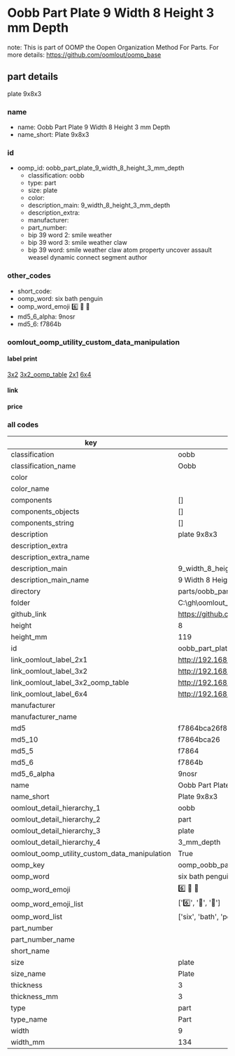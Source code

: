 # Oobb Part Plate 9 Width 8 Height 3 mm Depth  

note: This is part of OOMP the Oopen Organization Method For Parts. For more details: https://github.com/oomlout/oomp_base

##  part details
  



plate 9x8x3



### name
* name: Oobb Part Plate 9 Width 8 Height 3 mm Depth
* name_short: Plate 9x8x3 
### id
* oomp_id: oobb_part_plate_9_width_8_height_3_mm_depth
  * classification: oobb
  * type: part
  * size: plate
  * color: 
  * description_main: 9_width_8_height_3_mm_depth
  * description_extra: 
  * manufacturer: 
  * part_number: 
  * bip 39 word 2: smile weather
  * bip 39 word 3: smile weather claw
  * bip 39 word: smile weather claw atom property uncover assault weasel dynamic connect segment author

### other_codes
* short_code: 
* oomp_word: six bath penguin
* oomp_word_emoji :six: :bath: :penguin:
* md5_6_alpha: 9nosr
* md5_6: f7864b






### oomlout_oomp_utility_custom_data_manipulation
#### label print
[3x2](http://192.168.1.245:1112/?label=oomp%209nosr)
[3x2_oomp_table](http://192.168.1.108:1112/?label=oomp%209nosr)
[2x1](http://192.168.1.242:1112/?label=oomp%209nosr)
[6x4](http://192.168.1.55:1112/?label=oomp%209nosr)    

#### link

                              

#### price







### all codes 
| key | value |  
| --- | --- |  
| classification | oobb |  
| classification_name | Oobb |  
| color |  |  
| color_name |  |  
| components | [] |  
| components_objects | [] |  
| components_string | [] |  
| description | plate 9x8x3 |  
| description_extra |  |  
| description_extra_name |  |  
| description_main | 9_width_8_height_3_mm_depth |  
| description_main_name | 9 Width 8 Height 3 mm Depth |  
| directory | parts/oobb_part_plate_9_width_8_height_3_mm_depth |  
| folder | C:\gh\oomlout_oobb_version_4_generated_parts\things\oobb_part_plate_9_width_8_height_3_mm_depth |  
| github_link | https://github.com/oomlout/oomlout_oomp_part_src/tree/main/parts/oobb_part_plate_9_width_8_height_3_mm_depth |  
| height | 8 |  
| height_mm | 119 |  
| id | oobb_part_plate_9_width_8_height_3_mm_depth |  
| link_oomlout_label_2x1 | http://192.168.1.242:1112/?label=oomp%209nosr |  
| link_oomlout_label_3x2 | http://192.168.1.245:1112/?label=oomp%209nosr |  
| link_oomlout_label_3x2_oomp_table | http://192.168.1.108:1112/?label=oomp%209nosr |  
| link_oomlout_label_6x4 | http://192.168.1.55:1112/?label=oomp%209nosr |  
| manufacturer |  |  
| manufacturer_name |  |  
| md5 | f7864bca26f881b3b2d630e4543e2e65 |  
| md5_10 | f7864bca26 |  
| md5_5 | f7864 |  
| md5_6 | f7864b |  
| md5_6_alpha | 9nosr |  
| name | Oobb Part Plate 9 Width 8 Height 3 mm Depth |  
| name_short | Plate 9x8x3  |  
| oomlout_detail_hierarchy_1 | oobb |  
| oomlout_detail_hierarchy_2 | part |  
| oomlout_detail_hierarchy_3 | plate |  
| oomlout_detail_hierarchy_4 | 3_mm_depth |  
| oomlout_oomp_utility_custom_data_manipulation | True |  
| oomp_key | oomp_oobb_part_plate_9_width_8_height_3_mm_depth |  
| oomp_word | six bath penguin |  
| oomp_word_emoji | :six: :bath: :penguin: |  
| oomp_word_emoji_list | [':six:', ':bath:', ':penguin:'] |  
| oomp_word_list | ['six', 'bath', 'penguin'] |  
| part_number |  |  
| part_number_name |  |  
| short_name |  |  
| size | plate |  
| size_name | Plate |  
| thickness | 3 |  
| thickness_mm | 3 |  
| type | part |  
| type_name | Part |  
| width | 9 |  
| width_mm | 134 |  
